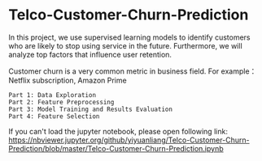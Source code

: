# Telco-Customer-Churn-Prediction
In this project, we use supervised learning models to identify customers who are likely to stop using service in the future. Furthermore, we will analyze top factors that influence user retention.

Customer churn is a very common metric in business field. For example：Netflix subscription, Amazon Prime 

    Part 1: Data Exploration
    Part 2: Feature Preprocessing
    Part 3: Model Training and Results Evaluation
    Part 4: Feature Selection

If you can't load the jupyter notebook, please open following link: 
https://nbviewer.jupyter.org/github/yiyuanliang/Telco-Customer-Churn-Prediction/blob/master/Telco-Customer-Churn-Prediction.ipynb
